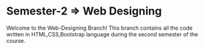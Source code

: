 # Semester-2 => Web Designing
Welcome to the Web-Designing Branch!
This branch contains all the code written in HTML,CSS,Bootstrap language during the second semester of the course.
